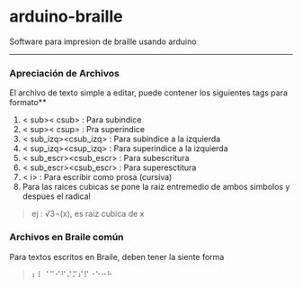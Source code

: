 # arduino-braille
Software para impresion de braille usando arduino
***

### Apreciación de Archivos

El archivo de texto simple a editar, puede contener los siguientes tags para formato**<br>
  1) < sub>< csub> : Para subindice<br>
  2) < sup>< csup> : Pra superindice<br>
  3) < sub_izq><csub_izq> : Para subindice a la izquierda<br>
  4) < sup_izq><csup_izq> : Para superindice a la izquierda<br>
  5) < sub_escr><csub_escr> : Para subescritura<br>
  6) < sub_escr><csub_escr> : Para superesctitura<br>
  7) < i><ci> : Para escribir como prosa (cursiva)<br>
  8) Para las raices cubicas se pone la raiz entremedio de ambos simbolos y despues el radical<br>
> ej : √3¬(x), es raiz cubica de x
  
### Archivos en Braile común
  Para textos escritos en Braile, deben tener la siente forma
>  ⠆⠇⠈⠉⠊⠋⠌⠍⠎⠏⠐⠑⠒⠓
